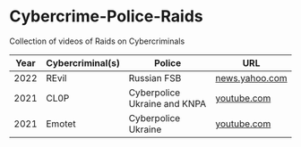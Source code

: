 # Cybercrime-Police-Raids
Collection of videos of Raids on Cybercriminals

| Year | Cybercriminal(s) | Police | URL |
|---|---|---|---|
| 2022 | REvil | Russian FSB | [news.yahoo.com](https://uk.news.yahoo.com/russia-arrests-alleged-members-ransomware-175208182.html) |
| 2021 | CL0P | Cyberpolice Ukraine and KNPA | [youtube.com](https://www.youtube.com/watch?v=PqGaZgepNTE) |
| 2021 | Emotet | Cyberpolice Ukraine | [youtube.com](https://www.youtube.com/watch?v=_BLOmClsSpc) |
